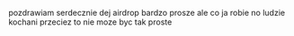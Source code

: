 
pozdrawiam serdecznie
dej airdrop
bardzo prosze
ale co ja robie
no ludzie kochani
przeciez to nie moze byc tak proste 
